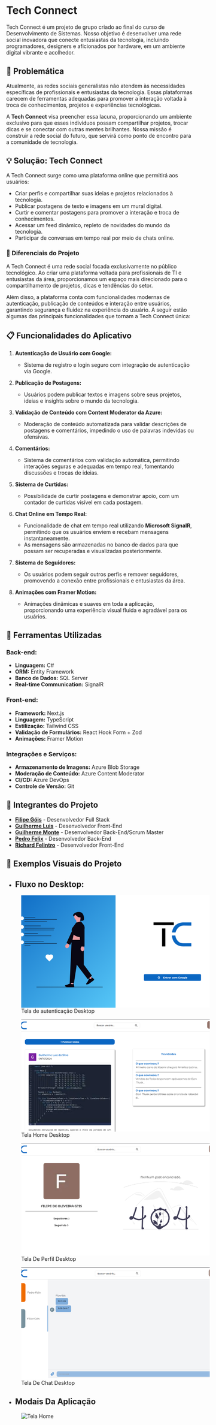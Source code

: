 # Tech Connect

Tech Connect é um projeto de grupo criado ao final do curso de Desenvolvimento de Sistemas. Nosso objetivo é desenvolver uma rede social inovadora que conecte entusiastas da tecnologia, incluindo programadores, designers e aficionados por hardware, em um ambiente digital vibrante e acolhedor.

## 🎯 Problemática

Atualmente, as redes sociais generalistas não atendem às necessidades específicas de profissionais e entusiastas da tecnologia. Essas plataformas carecem de ferramentas adequadas para promover a interação voltada à troca de conhecimentos, projetos e experiências tecnológicas.

A **Tech Connect** visa preencher essa lacuna, proporcionando um ambiente exclusivo para que esses indivíduos possam compartilhar projetos, trocar dicas e se conectar com outras mentes brilhantes. Nossa missão é construir a rede social do futuro, que servirá como ponto de encontro para a comunidade de tecnologia.

## 💡 Solução: Tech Connect

A Tech Connect surge como uma plataforma online que permitirá aos usuários:

- Criar perfis e compartilhar suas ideias e projetos relacionados à tecnologia.
- Publicar postagens de texto e imagens em um mural digital.
- Curtir e comentar postagens para promover a interação e troca de conhecimentos.
- Acessar um feed dinâmico, repleto de novidades do mundo da tecnologia.
- Participar de conversas em tempo real por meio de chats online.

### 🚀 Diferenciais do Projeto

A Tech Connect é uma rede social focada exclusivamente no público tecnológico. Ao criar uma plataforma voltada para profissionais de TI e entusiastas da área, proporcionamos um espaço mais direcionado para o compartilhamento de projetos, dicas e tendências do setor.

Além disso, a plataforma conta com funcionalidades modernas de autenticação, publicação de conteúdos e interação entre usuários, garantindo segurança e fluidez na experiência do usuário. A seguir estão algumas das principais funcionalidades que tornam a Tech Connect única:

## 📋 Funcionalidades do Aplicativo

1. **Autenticação de Usuário com Google:**

   - Sistema de registro e login seguro com integração de autenticação via Google.

2. **Publicação de Postagens:**

   - Usuários podem publicar textos e imagens sobre seus projetos, ideias e insights sobre o mundo da tecnologia.

3. **Validação de Conteúdo com Content Moderator da Azure:**

   - Moderação de conteúdo automatizada para validar descrições de postagens e comentários, impedindo o uso de palavras indevidas ou ofensivas.

4. **Comentários:**

   - Sistema de comentários com validação automática, permitindo interações seguras e adequadas em tempo real, fomentando discussões e trocas de ideias.

5. **Sistema de Curtidas:**

   - Possibilidade de curtir postagens e demonstrar apoio, com um contador de curtidas visível em cada postagem.

6. **Chat Online em Tempo Real:**

   - Funcionalidade de chat em tempo real utilizando **Microsoft SignalR**, permitindo que os usuários enviem e recebam mensagens instantaneamente.
   - As mensagens são armazenadas no banco de dados para que possam ser recuperadas e visualizadas posteriormente.

7. **Sistema de Seguidores:**

   - Os usuários podem seguir outros perfis e remover seguidores, promovendo a conexão entre profissionais e entusiastas da área.

8. **Animações com Framer Motion:**
   - Animações dinâmicas e suaves em toda a aplicação, proporcionando uma experiência visual fluida e agradável para os usuários.

## 🔧 Ferramentas Utilizadas

### Back-end:

- **Linguagem:** C#
- **ORM:** Entity Framework
- **Banco de Dados:** SQL Server
- **Real-time Communication:** SignalR

### Front-end:

- **Framework:** Next.js
- **Linguagem:** TypeScript
- **Estilização:** Tailwind CSS
- **Validação de Formulários:** React Hook Form + Zod
- **Animações:** Framer Motion

### Integrações e Serviços:

- **Armazenamento de Imagens:** Azure Blob Storage
- **Moderação de Conteúdo:** Azure Content Moderator
- **CI/CD:** Azure DevOps
- **Controle de Versão:** Git

<h2>👥 Integrantes do Projeto</h2>
<ul>
    <li><a href="https://www.linkedin.com/in/filipe-góis/" target="_blank"><strong>Filipe Góis</strong></a> - Desenvolvedor Full Stack</li>
    <li><a href="https://www.linkedin.com/in/guilherme-luiz-da-silva-7685a2237/" target="_blank"><strong>Guilherme Luis</strong></a> - Desenvolvedor Front-End</li>
    <li><a href="https://www.linkedin.com/in/guilherme-pereira-monte-413b62270/" target="_blank"><strong>Guilherme Monte</strong></a> - Desenvolvedor Back-End/Scrum Master</li>
    <li><a href="https://www.linkedin.com/in/pedro-felix-b24818238/" target="_blank"><strong>Pedro Felix</strong></a> - Desenvolvedor Back-End</li>
    <li><a href="https://www.linkedin.com/in/richard-felintro/" target="_blank"><strong>Richard Felintro</strong></a> - Desenvolvedor Front-End</li>
</ul>

## 📸 Exemplos Visuais do Projeto

<!-- desktop -->

- ## Fluxo no Desktop:

<div>
    <figure style="display: flex; width:100%; height: 100%; flex-direction:column">
        <img src="./Assets/Tela_de_autenticação/Tela_de_autenticação_Desktop.png" alt="Tela Home" style="width: 600px; height: 300px; object-fit: cover;">
        <figcaption>Tela de autenticação Desktop</figcaption>
    </figure>
    <figure style="display: flex; width:100%; height: 100%; flex-direction:column">
        <img src="./Assets/Tela_Home/Tela-inicial-desktop.png" alt="Tela Home" style="width: 600px; height: 300px; object-fit: cover;">
        <figcaption>Tela Home Desktop</figcaption>
    </figure>
    <figure style="display: flex; width:100%; height: 100%; flex-direction:column">
        <img src="./Assets/Tela_de_Perfil/Tela_de_perfil_desktop.png" alt="Tela Home" style="width: 600px; height: 300px; object-fit: cover;">
        <figcaption>Tela De Perfil Desktop</figcaption>
    </figure>
     <figure style="display: flex; width:100%; height: 100%; flex-direction:column">
        <img src="./Assets/Tela_de_chat/tela-de-chat-desktop.png" alt="Tela Home" style="width: 600px; height: 300px; object-fit: cover;">
        <figcaption>Tela De Chat Desktop</figcaption>
    </figure>
</div>

- ## Modais Da Aplicação
<div>
    <figure style="display: flex; width:100%; height: 100%; flex-direction:column">
      <img src="./Assets/Modais/Modal de comentário.png" alt="Tela Home" style="width: 600px; height: 300px; object-fit: cover;">
        <figcaption>Modal de comentário de uma publicação</figcaption>
    </figure>
    <figure style="display: flex; width:100%; height: 100%; flex-direction:column">
      <img src="./Assets/Modais/Modal de publicação com imagem e texto para postagem.png" alt="Tela Home" style="width: 600px; height: 300px; object-fit: cover;">
        <figcaption>Modal para cadastro de publicação</figcaption>
    </figure>
    <figure style="display: flex; width:100%; height: 100%; flex-direction:column">
      <img src="./Assets/Modais/Modal de publicação com validação de conteudo.png" alt="Tela Home" style="width: 600px; height: 300px; object-fit: cover;">
        <figcaption>Validação de conteúdo com Azure Content Moderator.</figcaption>
    </figure>
    <figure style="display: flex; width:100%; height: 100%; flex-direction:column">
      <img src="./Assets/Modais/Modal de publicação com validação.png" alt="Tela Home" style="width: 600px; height: 300px; object-fit: cover;">
        <figcaption>Validação de cadastro da postagem.</figcaption>
    </figure>
    <figure style="display: flex; width:100%; height: 100%; flex-direction:column">
      <img src="./Assets/Modais/Modal de seguidores de um usuário.png" alt="Tela Home" style="width: 600px; height: 300px; object-fit: cover;">
        <figcaption>Modal para exibição dos seguidores do usuário.</figcaption>
    </figure>
    <figure style="display: flex; width:100%; height: 100%; flex-direction:column">
      <img src="./Assets/Modais/Modal que exibe quem o usuário segue.png" alt="Tela Home" style="width: 600px; height: 300px; object-fit: cover;">
        <figcaption>Modal para exibir quem o usuário segue.</figcaption>
    </figure>
</div>

<!-- Mobile -->

- ## Fluxo no Mobile:

<div>
    <figure style="display: flex; width:100%; height: 100%; flex-direction:column">
      <img src="./Assets/Tela_de_autenticação/Tela_de_autenticação_Mobile.png" alt="Tela Home" style="width: 200px; height: 400px; object-fit: cover;">
        <figcaption>Tela de autenticação Mobile</figcaption>
    </figure>
    <figure style="display: flex; width:100%; height: 100%; flex-direction:column">
        <img src="./Assets/Tela_Home/Tela-inicial-mobile.png" alt="Tela Home" style="width: 200px; height: 400px; object-fit: cover;">
        <figcaption>Tela Home Mobile</figcaption>
    </figure>
     <figure style="display: flex; width:100%; height: 100%; flex-direction:column">
        <img src="./Assets/Tela_de_Perfil/Tela_de_perfil_mobile.png" alt="Tela Home" style="width: 200px; height: 400px; object-fit: cover;">
        <figcaption>Tela De Perfil Mobile</figcaption>
    </figure>
     <figure style="display: flex; width:100%; height: 100%; flex-direction:column">
        <img src="./Assets/Tela_de_chat/tela-de-chat-mobile.png" alt="Tela Home" style="width: 200px; height: 400px; object-fit: cover;">
        <figcaption>Tela De Chat Mobile</figcaption>
    </figure>
</div>

